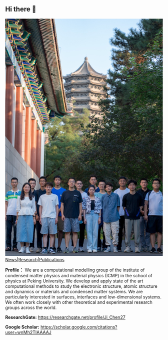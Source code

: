 ## Hi there 👋

![banner](https://github.com/TheChenGroup/.github/blob/main/images/cxv0A2Mix8KAGcCXAAb0bQHkqzg137.jpg)
[News](https://faculty.pku.edu.cn/chenji/en/zdylm/41012/list/index.htm)|[Research](https://faculty.pku.edu.cn/chenji/en/zdylm/41013/list/index.htm)|[Publications](https://faculty.pku.edu.cn/chenji/en/zdylm/41019/list/index.htm)

**Profile：**
We are a computational modelling group of the institute of condensed matter physics and material physics (ICMP) in the school of physics at Peking University. We develop and apply state of the art computational methods to study the electronic structure, atomic structure and dynamics or materials and condensed matter systems. We are particularly interested in surfaces, interfaces and low-dimensional systems. We often work closely with other theoretical and experimental research groups across the world.

**ResearchGate:**
https://researchgate.net/profile/Ji_Chen27

**Google Scholar:**
https://scholar.google.com/citations?user=wnMh2TIAAAAJ

